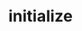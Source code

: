 ---
title: initialize
template: topic.jade
tags: [ ]
description: function to execute when an app is initializing
value: function
arguments:
    container:
        required: false
        description: application's container that can be used to lookup objects
    application:
        required: false
        description: instance of the application that's initializing
links:
    Resources:
        "Ember Application Initializers by John McDowall": "http://mcdowall.info/posts/ember-application-initializers/"
        "Ember.js Initializers by Benjamin Silas Rhodes": "http://nerdyworm.com/blog/2013/04/03/ember-initializers/"
---